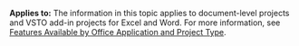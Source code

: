   **Applies to:** The information in this topic applies to document\-level projects and VSTO add\-in projects for Excel and Word. For more information, see [Features Available by Office Application and Project Type](../../vsto/features-available-by-office-application-and-project-type.md).

  